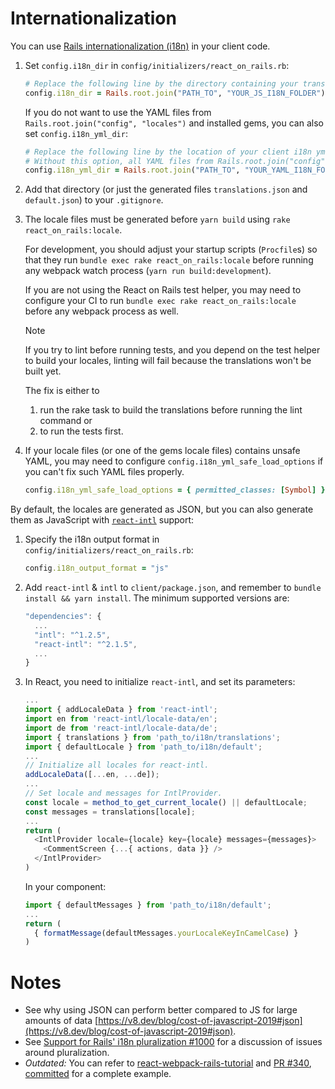 # Internationalization

You can use [Rails internationalization (i18n)](https://guides.rubyonrails.org/i18n.html) in your client code.

1. Set `config.i18n_dir` in `config/initializers/react_on_rails.rb`:

   ```ruby
   # Replace the following line by the directory containing your translation.js and default.js files.
   config.i18n_dir = Rails.root.join("PATH_TO", "YOUR_JS_I18N_FOLDER")
   ```

   If you do not want to use the YAML files from `Rails.root.join("config", "locales")` and installed gems, you can also set `config.i18n_yml_dir`:

   ```ruby
   # Replace the following line by the location of your client i18n yml files
   # Without this option, all YAML files from Rails.root.join("config", "locales") and installed gems are loaded
   config.i18n_yml_dir = Rails.root.join("PATH_TO", "YOUR_YAML_I18N_FOLDER")
   ```

2. Add that directory (or just the generated files `translations.json` and `default.json`) to your `.gitignore`.

3. The locale files must be generated before `yarn build` using `rake react_on_rails:locale`.

   For development, you should adjust your startup scripts (`Procfile`s) so that they run `bundle exec rake react_on_rails:locale` before running any webpack watch process (`yarn run build:development`).

   If you are not using the React on Rails test helper,
   you may need to configure your CI to run `bundle exec rake react_on_rails:locale` before any webpack process as well.

   > [!NOTE]
   > If you try to lint before running tests, and you depend on the test helper to build your locales, linting will fail because the translations won't be built yet.
   >
   > The fix is either to
   >
   > 1. run the rake task to build the translations before running the lint command or
   > 2. to run the tests first.

4. If your locale files (or one of the gems locale files) contains unsafe YAML, you may need to configure `config.i18n_yml_safe_load_options` if you can't fix such YAML files properly.
   ```ruby
   config.i18n_yml_safe_load_options = { permitted_classes: [Symbol] }
   ```

By default, the locales are generated as JSON, but you can also generate them as JavaScript with [`react-intl`](https://formatjs.io/docs/getting-started/installation/) support:

1. Specify the i18n output format in `config/initializers/react_on_rails.rb`:

   ```rb
   config.i18n_output_format = "js"
   ```

2. Add `react-intl` & `intl` to `client/package.json`, and remember to `bundle install && yarn install`. The minimum supported versions are:

   ```js
   "dependencies": {
     ...
     "intl": "^1.2.5",
     "react-intl": "^2.1.5",
     ...
   }
   ```

3. In React, you need to initialize `react-intl`, and set its parameters:

   ```js
   ...
   import { addLocaleData } from 'react-intl';
   import en from 'react-intl/locale-data/en';
   import de from 'react-intl/locale-data/de';
   import { translations } from 'path_to/i18n/translations';
   import { defaultLocale } from 'path_to/i18n/default';
   ...
   // Initialize all locales for react-intl.
   addLocaleData([...en, ...de]);
   ...
   // Set locale and messages for IntlProvider.
   const locale = method_to_get_current_locale() || defaultLocale;
   const messages = translations[locale];
   ...
   return (
     <IntlProvider locale={locale} key={locale} messages={messages}>
       <CommentScreen {...{ actions, data }} />
     </IntlProvider>
   )
   ```

   In your component:

   ```js
   import { defaultMessages } from 'path_to/i18n/default';
   ...
   return (
     { formatMessage(defaultMessages.yourLocaleKeyInCamelCase) }
   )
   ```

# Notes

- See why using JSON can perform better compared to JS for large amounts of data [https://v8.dev/blog/cost-of-javascript-2019#json](https://v8.dev/blog/cost-of-javascript-2019#json).
- See [Support for Rails' i18n pluralization #1000](https://github.com/shakacode/react_on_rails/issues/1000) for a discussion of issues around pluralization.
- _Outdated:_ You can refer to [react-webpack-rails-tutorial](https://github.com/shakacode/react-webpack-rails-tutorial) and [PR #340](https://github.com/shakacode/react-webpack-rails-tutorial/pull/340), [committed](https://github.com/shakacode/react-webpack-rails-tutorial/commit/ef369ed9d922aea5116ca7e50208169fd7831389) for a complete example.
